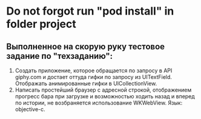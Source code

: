 # Do not forgot run "pod install" in folder project

## Выполненное на скорую руку тестовое задание по "техзаданию":
1) Создать приложение, которое обращается по запросу в API giphy.com и достает оттуда гифки по запросу из UITextField. Отображать анимированные гифки в UICollectionView.
2) Написать простейший браузер с адресной строкой, отображением прогресс бара при загрузке и возможностью ходить назад и вперед по истории, не возбраняется использование WKWebView.
Язык: objective-c.
